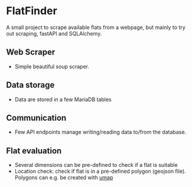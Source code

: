 # FlatFinder
A small project to scrape available flats from a webpage, but mainly to try out scraping, fastAPI and SQLAlchemy.

## Web Scraper
* Simple beautiful soup scraper.

## Data storage
* Data are stored in a few MariaDB tables

## Communication
* Few API endpoints manage writing/reading data to/from the database.

## Flat evaluation
* Several dimensions can be pre-defined to check if a flat is suitable
* Location check: check if flat is in a pre-defined polygon (geojson file). Polygons can e.g. be created with [umap](https://umap.openstreetmap.de/en)


